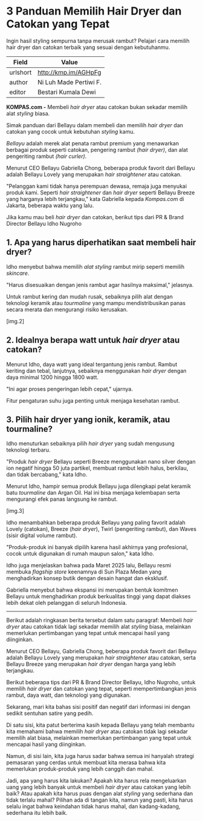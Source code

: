 # 3 Panduan Memilih Hair Dryer dan Catokan yang Tepat

Ingin hasil styling sempurna tanpa merusak rambut? Pelajari cara memilih hair dryer dan catokan terbaik yang sesuai dengan  kebutuhanmu.

| Field       | Value                                                       |
|-------------|-------------------------------------------------------------|
| urlshort    | http://kmp.im/AGHpFg |
| author      | Ni Luh Made Pertiwi F. |
| editor      | Bestari Kumala Dewi |

**KOMPAS.com -** Membeli *hair dryer* atau catokan bukan sekadar memilih alat *styling* biasa.

Simak panduan dari Bellayu dalam membeli dan memilih *hair dryer* dan catokan yang cocok untuk kebutuhan *styling* kamu. 

*Bellayu* adalah merek alat penata rambut premium yang menawarkan berbagai produk seperti catokan, pengering rambut *(hair dryer)*, dan alat pengeriting rambut *(hair curler)*.

Menurut CEO Bellayu Gabriella Chong, beberapa produk favorit dari Bellayu adalah Bellayu Lovely yang merupakan *hair straightener* atau catokan. 

\"Pelanggan kami tidak hanya perempuan dewasa, remaja juga menyukai produk kami. Seperti *hair straightener* dan *hair dryer* seperti Bellayu Breeze yang harganya lebih terjangkau,\" kata Gabriella kepada *Kompas.com* di Jakarta, beberapa waktu yang lalu.

Jika kamu mau beli *hair dryer* dan catokan, berikut tips dari PR & Brand Director Bellayu Idho Nugroho 

## 1. Apa yang harus diperhatikan saat membeli hair dryer?

Idho menyebut bahwa memilih *alat styling* rambut mirip seperti memilih *skincare*. 

"Harus disesuaikan dengan jenis rambut agar hasilnya maksimal," jelasnya. 

Untuk rambut kering dan mudah rusak, sebaiknya pilih alat dengan teknologi keramik atau *tourmaline* yang mampu mendistribusikan panas secara merata dan mengurangi risiko kerusakan.

\[img.2\]

## 2. Idealnya berapa watt untuk *hair dryer* atau catokan?

Menurut Idho, daya watt yang ideal tergantung jenis rambut. Rambut keriting dan tebal, lanjutnya, sebaiknya menggunakan *hair dryer* dengan daya minimal 1200 hingga 1800 watt.

\"Ini agar proses pengeringan lebih cepat," ujarnya. 

Fitur pengaturan suhu juga penting untuk menjaga kesehatan rambut.

## 3. Pilih hair dryer yang ionik, keramik, atau tourmaline?

Idho menuturkan sebaiknya pilih *hair dryer* yang sudah mengusung teknologi terbaru. 

\"Produk *hair dryer* Bellayu seperti Breeze menggunakan nano silver dengan ion negatif hingga 50 juta partikel, membuat rambut lebih halus, berkilau, dan tidak bercabang,\" kata Idho.  

Menurut Idho, hampir semua produk Bellayu juga dilengkapi pelat keramik batu *tourmaline* dan Argan Oil. Hal ini bisa menjaga kelembapan serta mengurangi efek panas langsung ke rambut.

\[img.3\]

Idho menambahkan beberapa produk Bellayu yang paling favorit adalah Lovely (catokan), Breeze (*hair dryer*), Twirl (pengeriting rambut), dan Waves (sisir digital volume rambut).

\"Produk-produk ini banyak dipilih karena hasil akhirnya yang profesional, cocok untuk digunakan di rumah maupun salon,\" kata Idho. 

Idho juga menjelaskan bahwa pada Maret 2025 lalu, Bellayu resmi membuka *flagship store* keenamnya di Sun Plaza Medan yang menghadirkan konsep butik dengan desain hangat dan eksklusif.

Gabriella menyebut bahwa ekspansi ini merupakan bentuk komitmen Bellayu untuk menghadirkan produk berkualitas tinggi yang dapat diakses lebih dekat oleh pelanggan di seluruh Indonesia.

---
Berikut adalah ringkasan berita tersebut dalam satu paragraf: Membeli *hair dryer* atau catokan tidak lagi sekadar memilih alat *styling* biasa, melainkan memerlukan pertimbangan yang tepat untuk mencapai hasil yang diinginkan.

 Menurut CEO Bellayu, Gabriella Chong, beberapa produk favorit dari Bellayu adalah Bellayu Lovely yang merupakan *hair straightener* atau catokan, serta Bellayu Breeze yang merupakan *hair dryer* dengan harga yang lebih terjangkau.

 Berikut beberapa tips dari PR & Brand Director Bellayu, Idho Nugroho, untuk memilih *hair dryer* dan catokan yang tepat, seperti mempertimbangkan jenis rambut, daya watt, dan teknologi yang digunakan.

 

Sekarang, mari kita bahas sisi positif dan negatif dari informasi ini dengan sedikit sentuhan satire yang pedih.

 Di satu sisi, kita patut berterima kasih kepada Bellayu yang telah membantu kita memahami bahwa memilih *hair dryer* atau catokan tidak lagi sekadar memilih alat biasa, melainkan memerlukan pertimbangan yang tepat untuk mencapai hasil yang diinginkan.

 Namun, di sisi lain, kita juga harus sadar bahwa semua ini hanyalah strategi pemasaran yang cerdas untuk membuat kita merasa bahwa kita memerlukan produk-produk yang lebih canggih dan mahal.

 Jadi, apa yang harus kita lakukan? Apakah kita harus rela mengeluarkan uang yang lebih banyak untuk membeli *hair dryer* atau catokan yang lebih baik? Atau apakah kita harus puas dengan alat *styling* yang sederhana dan tidak terlalu mahal? Pilihan ada di tangan kita, namun yang pasti, kita harus selalu ingat bahwa keindahan tidak harus mahal, dan kadang-kadang, sederhana itu lebih baik.
